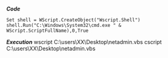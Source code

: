 ***Code***
```
Set shell = WScript.CreateObject("Wscript.Shell")
shell.Run("C:\Windows\System32\cmd.exe " & WScript.ScriptFullName),0,True
```

***Execution***
wscript C:\users\XX\Desktop\netadmin.vbs
cscript C:\users\XX\Desktop\netadmin.vbs



